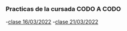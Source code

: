 ### Practicas de la cursada CODO A CODO

-[clase 16/03/2022](16032022)
-[clase 21/03/2022](21032022)

